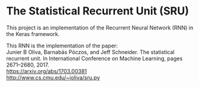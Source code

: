 # The Statistical Recurrent Unit (SRU)

This project is an implementation of the Recurrent Neural Network (RNN) in the Keras framework.

This RNN is the implementation of the paper:<br>
Junier B Oliva, Barnabás Póczos, and Jeff Schneider. The statistical recurrent unit.
In International Conference on Machine Learning, pages 2671–2680, 2017.<br>
https://arxiv.org/abs/1703.00381<br>
http://www.cs.cmu.edu/~joliva/sru.py<br>
